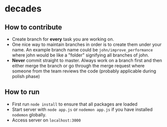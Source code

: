 # decades

## How to contribute

- Create branch for **every** task you are working on.
- One nice way to maintain branches in order is to create them under your name. An example branch name could be `john/improve_performance` where john would be like a "folder" signifying all branches of john.
- **Never** commit straight to master. Always work on a branch first and then either merge the branch or go through the merge request where someone from the team reviews the code (probably applicable during polish phase)

## How to run

- First run `node install` to ensure that all packages are loaded
- Start server with `node app.js` or `nodemon app.js` if you have installed `nodemon` globally.
- Access server on `localhost:3000`
